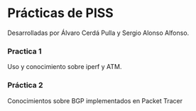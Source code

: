 # Prácticas de PISS  

Desarrolladas por Álvaro Cerdá Pulla y Sergio Alonso Alfonso.  

### Practica 1  
Uso y conocimiento sobre iperf y ATM.

### Práctica 2  
Conocimientos sobre BGP implementados en Packet Tracer
